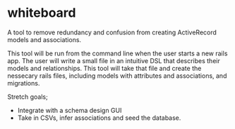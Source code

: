 whiteboard
==========

A tool to remove redundancy and confusion from creating ActiveRecord models and associations.

This tool will be run from the command line when the user starts a new rails app. The user will write a small file in an intuitive DSL that describes their models and relationships. This tool will take that file and create the nessecary rails files, including models with attributes and associations, and migrations.

Stretch goals;
* Integrate with a schema design GUI
* Take in CSVs, infer associations and seed the database.